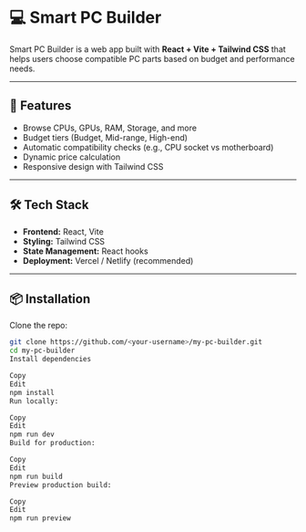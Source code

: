 # 💻 Smart PC Builder

Smart PC Builder is a web app built with **React + Vite + Tailwind CSS** that helps users choose compatible PC parts based on budget and performance needs.

---

## 🚀 Features
- Browse CPUs, GPUs, RAM, Storage, and more
- Budget tiers (Budget, Mid-range, High-end)
- Automatic compatibility checks (e.g., CPU socket vs motherboard)
- Dynamic price calculation
- Responsive design with Tailwind CSS

---

## 🛠️ Tech Stack
- **Frontend:** React, Vite
- **Styling:** Tailwind CSS
- **State Management:** React hooks
- **Deployment:** Vercel / Netlify (recommended)

---

## 📦 Installation

Clone the repo:
```bash
git clone https://github.com/<your-username>/my-pc-builder.git
cd my-pc-builder
Install dependencies
```

```bash
Copy
Edit
npm install
Run locally:
```
```bash
Copy
Edit
npm run dev
Build for production:
```
```bash
Copy
Edit
npm run build
Preview production build:
```
```bash
Copy
Edit
npm run preview 
```